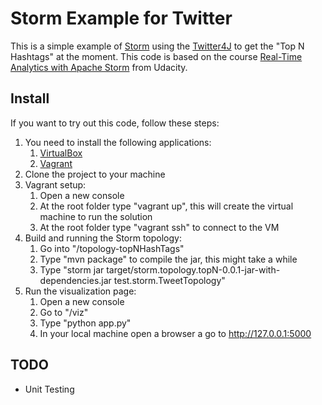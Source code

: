# Storm Example for Twitter

This is a simple example of [Storm](https://storm.apache.org/) using the [Twitter4J](http://twitter4j.org/en/index.html)  to get the "Top N Hashtags" at the moment.
This code is based on the course [Real-Time Analytics with Apache Storm](https://www.udacity.com/course/real-time-analytics-with-apache-storm--ud381) from Udacity.

## Install

If you want to try out this code, follow these steps:

1. You need to install the following applications:
    1. [VirtualBox](https://www.virtualbox.org/)
    2. [Vagrant](https://www.vagrantup.com/)
2. Clone the project to your machine
3. Vagrant setup:
    1. Open a new console
    2. At the root folder type "vagrant up", this will create the virtual machine to run the solution
    3. At the root folder type "vagrant ssh" to connect to the VM
4. Build and running the Storm topology:
    1. Go into "/topology-topNHashTags"
    2. Type "mvn package" to compile the jar, this might take a while
    3. Type "storm jar target/storm.topology.topN-0.0.1-jar-with-dependencies.jar test.storm.TweetTopology"
6. Run the visualization page:
    1. Open a new console
    2. Go to "/viz"
    3. Type "python app.py"
    4. In your local machine open a browser a go to http://127.0.0.1:5000

## TODO
* Unit Testing